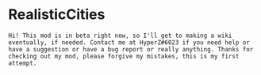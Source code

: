 # RealisticCities
    Hi! This mod is in beta right now, so I'll get to making a wiki eventually, if needed. Contact me at HyperZ#6023 if you need help or have a suggestion or have a bug report or really anything. Thanks for checking out my mod, please forgive my mistakes, this is my first attempt.